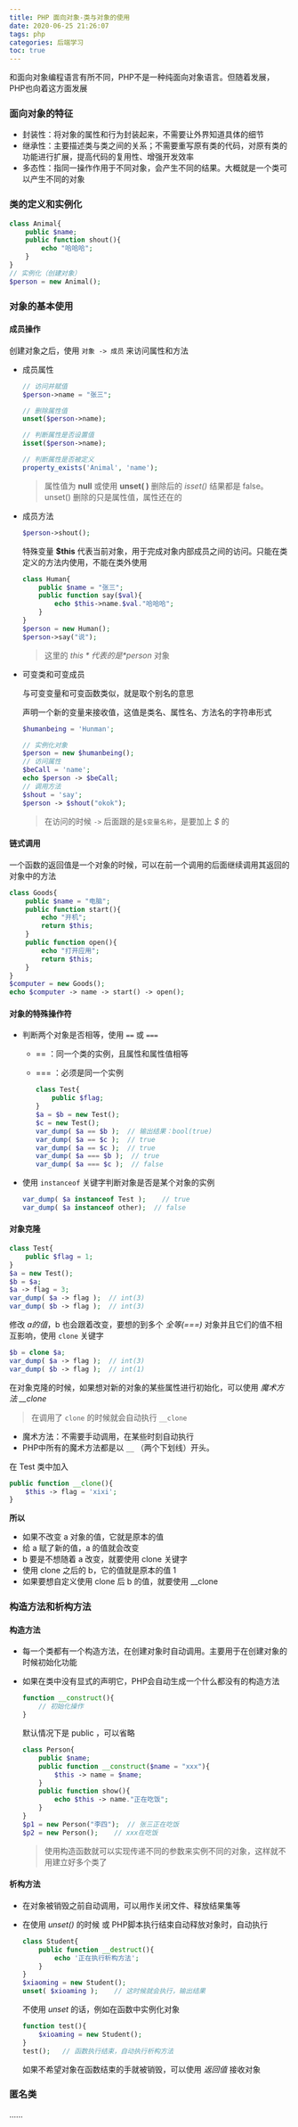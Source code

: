 ```yaml
---
title: PHP 面向对象-类与对象的使用
date: 2020-06-25 21:26:07
tags: php
categories: 后端学习
toc: true
---
```


和面向对象编程语言有所不同，PHP不是一种纯面向对象语言。但随着发展，PHP也向着这方面发展

### 面向对象的特征

- 封装性：将对象的属性和行为封装起来，不需要让外界知道具体的细节
- 继承性：主要描述类与类之间的关系；不需要重写原有类的代码，对原有类的功能进行扩展，提高代码的复用性、增强开发效率
- 多态性：指同一操作作用于不同对象，会产生不同的结果。大概就是一个类可以产生不同的对象

### 类的定义和实例化<!-- more -->

```php
class Animal{
    public $name;
    public function shout(){
        echo "哈哈哈";
    }
}
// 实例化（创建对象）
$person = new Animal();
```

### 对象的基本使用

#### 成员操作

创建对象之后，使用 `对象 -> 成员` 来访问属性和方法

- 成员属性

  ```php
  // 访问并赋值
  $person->name = "张三";
  
  // 删除属性值
  unset($person->name);
  
  // 判断属性是否设置值
  isset($person->name);
  
  // 判断属性是否被定义
  property_exists('Animal', 'name');
  ```

  > 属性值为 **null** 或使用 **unset( )** 删除后的 *isset()* 结果都是 false。unset() 删除的只是属性值，属性还在的

  

- 成员方法

  ```php
  $person->shout();
  ```

  特殊变量 **$this** 代表当前对象，用于完成对象内部成员之间的访问。只能在类定义的方法内使用，不能在类外使用
  
  ```php
  class Human{
      public $name = "张三";
      public function say($val){
          echo $this->name.$val."哈哈哈";
      }
  }
  $person = new Human();
  $person->say("说");
  ```
  
  > 这里的 *$this* 代表的是 *$person* 对象
  
  
  
- 可变类和可变成员

   与可变变量和可变函数类似，就是取个别名的意思

   声明一个新的变量来接收值，这值是类名、属性名、方法名的字符串形式

  ```php
  $humanbeing = 'Hunman';
  
  // 实例化对象
  $person = new $humanbeing();
  // 访问属性
  $beCall = 'name';
  echo $person -> $beCall;
  // 调用方法
  $shout = 'say';
  $person -> $shout("okok");
  ```

  > 在访问的时候 `->` 后面跟的是`$变量名称`，是要加上 *$* 的

#### 链式调用

一个函数的返回值是一个对象的时候，可以在前一个调用的后面继续调用其返回的对象中的方法

```php
class Goods{
    public $name = "电脑";
    public function start(){
        echo "开机";
        return $this;
    }
    public function open(){
        echo "打开应用";
        return $this;
    }
}
$computer = new Goods();
echo $computer -> name -> start() -> open();
```



#### 对象的特殊操作符

- 判断两个对象是否相等，使用 `==` 或 `===` 

  - == ：同一个类的实例，且属性和属性值相等

  - === ：必须是同一个实例

    ```php
    class Test{
        public $flag;
    }
    $a = $b = new Test();
    $c = new Test();
    var_dump( $a == $b );  // 输出结果：bool(true)
    var_dump( $a == $c );  // true
    var_dump( $a == $c );  // true
    var_dump( $a === $b );	// true
    var_dump( $a === $c );	// false
    ```

- 使用 `instanceof` 关键字判断对象是否是某个对象的实例

  ```php
  var_dump( $a instanceof Test );	 // true
  var_dump( $a instanceof other);  // false
  ```

#### 对象克隆

```php
class Test{
    public $flag = 1;
}
$a = new Test();
$b = $a;
$a -> flag = 3;
var_dump( $a -> flag );  // int(3)
var_dump( $b -> flag );  // int(3)
```

修改 $a 的值，$b 也会跟着改变，要想的到多个 *全等(===)* 对象并且它们的值不相互影响，使用 `clone` 关键字

```php
$b = clone $a;
var_dump( $a -> flag );  // int(3)
var_dump( $b -> flag );  // int(1)
```

在对象克隆的时候，如果想对新的对象的某些属性进行初始化，可以使用 *魔术方法 __clone*

> 在调用了 `clone` 的时候就会自动执行 `__clone`

- 魔术方法：不需要手动调用，在某些时刻自动执行
- PHP中所有的魔术方法都是以 `__` （两个下划线）开头。

在 Test 类中加入

```php
public function __clone(){
    $this -> flag = 'xixi';
}
```

**所以**

- 如果不改变 a 对象的值，它就是原本的值
- 给 a 赋了新的值，a 的值就会改变
- b 要是不想随着 a 改变，就要使用 clone 关键字
- 使用 clone 之后的 b，它的值就是原本的值 1
- 如果要想自定义使用 clone 后 b 的值，就要使用 __clone 



### 构造方法和析构方法

#### 构造方法

- 每一个类都有一个构造方法，在创建对象时自动调用。主要用于在创建对象的时候初始化功能

- 如果在类中没有显式的声明它，PHP会自动生成一个什么都没有的构造方法

  ```php
  function __construct(){
      // 初始化操作
  }
  ```

  默认情况下是 public ，可以省略

  ```php
  class Person{
      public $name;
      public function __construct($name = "xxx"){
          $this -> name = $name;
      }
      public function show(){
          echo $this -> name."正在吃饭";
      }
  }
  $p1 = new Person("李四");  // 张三正在吃饭
  $p2 = new Person();    // xxx在吃饭
  ```

  > 使用构造函数就可以实现传递不同的参数来实例不同的对象，这样就不用建立好多个类了

#### 析构方法

- 在对象被销毁之前自动调用，可以用作关闭文件、释放结果集等

- 在使用 *unset()* 的时候 或 PHP脚本执行结束自动释放对象时，自动执行

  ```php
  class Student{
      public function __destruct(){
          echo '正在执行析构方法';
      }
  }
  $xiaoming = new Student();
  unset( $xioaming );    // 这时候就会执行，输出结果
  ```

  不使用 *unset* 的话，例如在函数中实例化对象

  ```php
  function test(){
      $xioaming = new Student();
  }
  test();   // 函数执行结束，自动执行析构方法
  ```

  如果不希望对象在函数结束的手就被销毁，可以使用 *返回值* 接收对象

### 匿名类

......